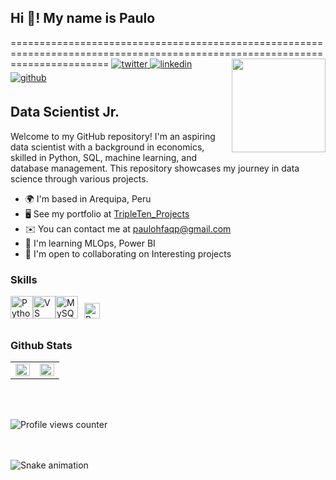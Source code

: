 <h2 align="left">Hi 👋! My name is Paulo</h2>
=============================================================================================================================

<img align="right" height="150" src="https://i.giphy.com/media/v1.Y2lkPTc5MGI3NjExbjZ5aGpubGUzeXNlOXA1cjhrNWM2cHhkamNlb3cweXd0aWt1cW5wMCZlcD12MV9pbnRlcm5hbF9naWZfYnlfaWQmY3Q9Zw/SvckSy7fFviqrq8ClF/giphy.gif"  />


<a href="https://twitter.com/@Paulofhf1" target="_blank">
<img src=https://img.shields.io/badge/twitter-%2300acee.svg?&style=for-the-badge&logo=twitter&logoColor=white alt=twitter style="margin-bottom: 5px;" />
</a>
<a href="https://linkedin.com/in/paulofhf13" target="_blank">
<img src=https://img.shields.io/badge/linkedin-%231E77B5.svg?&style=for-the-badge&logo=linkedin&logoColor=white alt=linkedin style="margin-bottom: 5px;" />
</a>
<a href="https://github.com/pfhuamanflores" target="_blank">
<img src=https://img.shields.io/badge/github-%2324292e.svg?&style=for-the-badge&logo=github&logoColor=white alt=github style="margin-bottom: 5px;" />
</a>  



Data Scientist Jr.
------------------

Welcome to my GitHub repository! I'm an aspiring data scientist with a background in economics, skilled in Python, SQL, machine learning, and database management. This repository showcases my journey in data science through various projects.

* 🌍  I'm based in Arequipa, Peru
* 🖥️  See my portfolio at [TripleTen\_Projects](https://github.com/pfhuamanflores/TripleTen_Projects)
* ✉️  You can contact me at [paulohfaqp@gmail.com](mailto:paulohfaqp@gmail.com)
* 🧠  I'm learning MLOps, Power BI
* 🤝  I'm open to collaborating on Interesting projects

### Skills

<p align="left">
<a href="https://www.python.org/" target="_blank" rel="noreferrer"><img src="https://raw.githubusercontent.com/danielcranney/readme-generator/main/public/icons/skills/python-colored.svg" width="36" height="36" alt="Python" /></a><a href="https://code.visualstudio.com/" target="_blank" rel="noreferrer"><img src="https://raw.githubusercontent.com/danielcranney/readme-generator/main/public/icons/skills/visualstudiocode.svg" width="36" height="36" alt="VS Code" /></a><a href="https://www.mysql.com/" target="_blank" rel="noreferrer"><img src="https://raw.githubusercontent.com/danielcranney/readme-generator/main/public/icons/skills/mysql-colored.svg" width="36" height="36" alt="MySQL" /></a><a href="https://powerbi.microsoft.com/en-us/" target="_blank"><img style="margin: 10px" src="https://profilinator.rishav.dev/skills-assets/powerbi.png" alt="Power Bi" height="25" /></a>
</p>

### Github Stats  
<table><tr><td valign="top" width="50%">

<img src="https://github-readme-stats.vercel.app/api?username=pfhuamanflores&show_icons=true&count_private=true&hide_border=true" align="left" style="width: 100%" />

</td><td valign="top" width="50%">

<img src="https://github-readme-stats.vercel.app/api/top-langs/?username=pfhuamanflores&hide_border=true&layout=compact" align="left" style="width: 100%" />

</td></tr></table>  

<br/>  

  

<br/>  

![Profile views counter](https://komarev.com/ghpvc/?username=pfhuamanflores&&style=flat-square)  
  

<br/>  

<br clear="both">

<img src="https://raw.githubusercontent.com/pfhuamanflores/pfhuamanflores/output/snake.svg" alt="Snake animation" />


<br />
